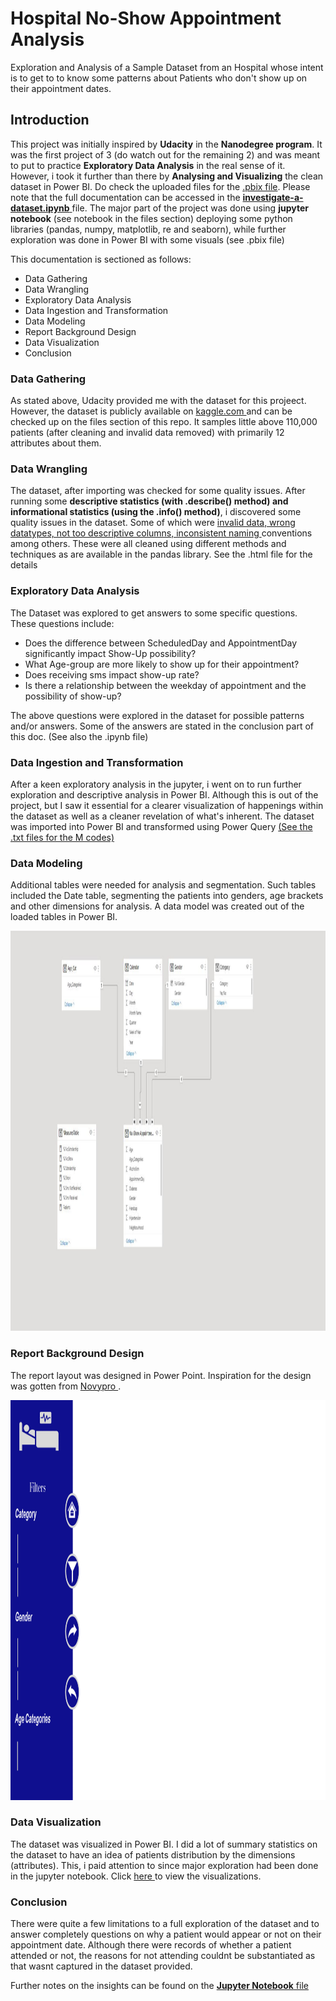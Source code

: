 # Hospital No-Show Appointment Analysis
Exploration and Analysis of a Sample Dataset from an Hospital whose intent is to get to to know some patterns about Patients who don't show up on their appointment dates.

## Introduction
This project was initially inspired by **Udacity** in the **Nanodegree program**. It was the first project of 3 (do watch out for the remaining 2) and was meant to put to practice **Exploratory Data Analysis** in the real sense of it. However, i took it further than there by **Analysing and Visualizing** the clean dataset in Power BI. Do check the uploaded files for the <a href = "https://github.com/Id-Analyst/Hospital-No-Show-Appointment-Analysis/blob/main/No-Show%20Appointment%20Report.pbix"> .pbix file</a>. Please note that the full documentation can be accessed in the <a href = "https://github.com/Id-Analyst/Hospital-No-Show-Appointment-Analysis/blob/main/Investigate_a_Dataset.ipynb"> **investigate-a-dataset.ipynb** </a>file. The major part of the project was done using **jupyter notebook** (see notebook in the files section) deploying some python libraries (pandas, numpy, matplotlib, re and seaborn), while further exploration was done in Power BI with some visuals (see .pbix file)

This documentation is sectioned as follows:
* Data Gathering
* Data Wrangling
* Exploratory Data Analysis
* Data Ingestion and Transformation
* Data Modeling
* Report Background Design
* Data Visualization
* Conclusion


### Data Gathering
As stated above, Udacity provided me with the dataset for this projeect. However, the dataset is publicly available on <a href = "https://www.kaggle.com/datasets/joniarroba/noshowappointments">kaggle.com </a> and can be checked up on the files section of this repo. It samples little above 110,000 patients (after cleaning and invalid data removed) with primarily 12 attributes about them. 


### Data Wrangling
The dataset, after importing was checked for some quality issues. After running some **descriptive statistics (with .describe() method) and informational statistics (using the .info() method)**, i discovered some quality issues in the dataset. Some of which were <u/>invalid data, wrong datatypes, not too descriptive columns, inconsistent naming </u> conventions among others. These were all cleaned using different methods and techniques as are available in the pandas library. See the .html file for the details

### Exploratory Data Analysis
The Dataset was explored to get answers to some specific questions. These questions include:
* Does the difference between ScheduledDay and AppointmentDay significantly impact Show-Up possibility?
* What Age-group are more likely to show up for their appointment?
* Does receiving sms impact show-up rate?
* Is there a relationship between the weekday of appointment and the possibility of show-up?

The above questions were explored in the dataset for possible patterns and/or answers. Some of the answers are stated in the conclusion part of this doc. (See also the .ipynb file)


### Data Ingestion and Transformation
After a keen exploratory analysis in the jupyter, i went on to run further exploration and descriptive analysis in Power BI. Although this is out of the project, but I saw it essential for a clearer visualization of happenings within the dataset as well as a cleaner revelation of what's inherent. The dataset was imported into Power BI and transformed using Power Query <a href = "https://github.com/Id-Analyst/Hospital-No-Show-Appointment-Analysis/blob/main/No-Show%20M%20Query.txt"> (See the .txt files for the M codes) </a>

### Data Modeling
Additional tables were needed for analysis and segmentation. Such tables included the Date table, segmenting the patients into genders, age brackets and other dimensions for analysis. A data model was created out of the loaded tables in Power BI. 

<img src = "https://github.com/Id-Analyst/Hospital-No-Show-Appointment-Analysis/blob/main/Data%20Model.JPG" width = "1200" height = "640" > 

### Report Background Design 
The report layout was designed in Power Point. Inspiration for the design was gotten from <a href = "www.novypro.com/inspiration"> Novypro </a>. 

<img src = "https://github.com/Id-Analyst/Hospital-No-Show-Appointment-Analysis/blob/main/No-Show.png" width = "1200" height = "640">

### Data Visualization
The dataset was visualized in Power BI. I did a lot of summary statistics on the dataset to have an idea of patients distribution by the dimensions (attributes). This, i paid attention to since major exploration had been done in the jupyter notebook. Click <a href = "https://github.com/Id-Analyst/Hospital-No-Show-Appointment-Analysis/blob/main/No-Show%20Appointment%20Report.pbix"> here </a> to view the visualizations. 

### Conclusion
There were quite a few limitations to a full exploration of the dataset and to answer completely questions on why a patient would appear or not on their appointment date. Although there were records of whether a patient attended or not, the reasons for not attending couldnt be substantiated as that wasnt captured in the dataset provided. <br>

Further notes on the insights can be found on the <a href = "https://github.com/Id-Analyst/Hospital-No-Show-Appointment-Analysis/blob/main/Investigate_a_Dataset.ipynb"> **Jupyter Notebook** file </a>
